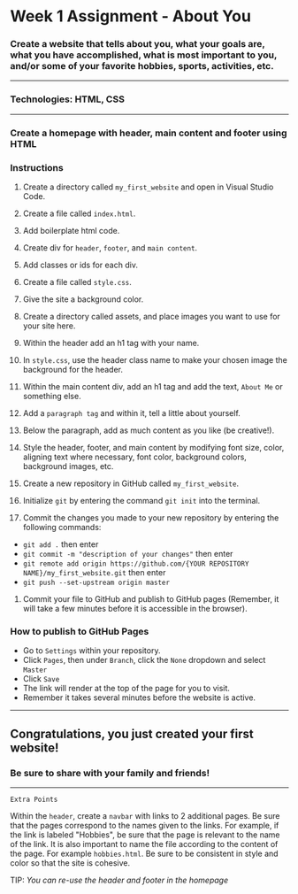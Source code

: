 # Week 1 Assignment - About You

### Create a website that tells about you, what your goals are, what you have accomplished, what is most important to you, and/or some of your favorite hobbies, sports, activities, etc.

---

### Technologies: HTML, CSS

---

### Create a homepage with header, main content and footer using HTML

### Instructions

1. Create a directory called `my_first_website` and open in Visual Studio Code.

1. Create a file called `index.html`.

1. Add boilerplate html code.

1. Create div for `header`, `footer`, and `main content`.

1. Add classes or ids for each div.

1. Create a file called `style.css`.

1. Give the site a background color.

1. Create a directory called assets, and place images you want to use for your site here.

1. Within the header add an h1 tag with your name.

1. In `style.css`, use the header class name to make your chosen image the background for the header.

1. Within the main content div, add an h1 tag and add the text, `About Me` or something else.

1. Add a `paragraph tag` and within it, tell a little about yourself.

1. Below the paragraph, add as much content as you like (be creative!).

1. Style the header, footer, and main content by modifying font size, color, aligning text where necessary, font color, background colors, background images, etc.

1. Create a new repository in GitHub called `my_first_website`.

1. Initialize `git` by entering the command `git init` into the terminal.

1. Commit the changes you made to your new repository by entering the following commands:

- `git add .` then enter
- `git commit -m "description of your changes"` then enter
- `git remote add origin https://github.com/{YOUR REPOSITORY NAME}/my_first_website.git` then enter
- `git push --set-upstream origin master`

1. Commit your file to GitHub and publish to GitHub pages (Remember, it will take a few minutes before it is accessible in the browser).

### How to publish to GitHub Pages

- Go to `Settings` within your repository.
- Click `Pages`, then under `Branch`, click the `None` dropdown and select `Master`
- Click `Save`
- The link will render at the top of the page for you to visit.
- Remember it takes several minutes before the website is active.

---

## Congratulations, you just created your first website!

### Be sure to share with your family and friends!

---

`Extra Points`

Within the `header`, create a `navbar` with links to 2 additional pages. Be sure that the pages correspond to the names given to the links. For example, if the link is labeled "Hobbies", be sure that the page is relevant to the name of the link. It is also important to name the file according to the content of the page. For example `hobbies.html`. Be sure to be consistent in style and color so that the site is cohesive.

TIP: _You can re-use the header and footer in the homepage_
